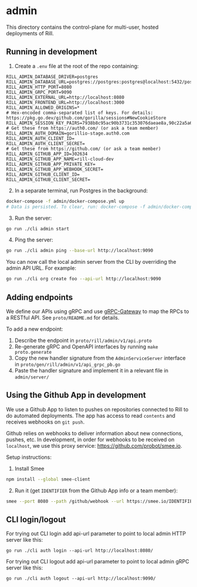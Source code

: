 # admin

This directory contains the control-plane for multi-user, hosted deployments of Rill.

## Running in development

1. Create a `.env` file at the root of the repo containing:
```
RILL_ADMIN_DATABASE_DRIVER=postgres
RILL_ADMIN_DATABASE_URL=postgres://postgres:postgres@localhost:5432/postgres
RILL_ADMIN_HTTP_PORT=8080
RILL_ADMIN_GRPC_PORT=9090
RILL_ADMIN_EXTERNAL_URL=http://localhost:8080
RILL_ADMIN_FRONTEND_URL=http://localhost:3000
RILL_ADMIN_ALLOWED_ORIGINS=*
# Hex-encoded comma-separated list of keys. For details: https://pkg.go.dev/github.com/gorilla/sessions#NewCookieStore
RILL_ADMIN_SESSION_KEY_PAIRS=7938b8c95ac90b3731c353076daeae8a,90c22a5a6c6b442afdb46855f95eb7d6
# Get these from https://auth0.com/ (or ask a team member)
RILL_ADMIN_AUTH_DOMAIN=gorillio-stage.auth0.com
RILL_ADMIN_AUTH_CLIENT_ID=
RILL_ADMIN_AUTH_CLIENT_SECRET=
# Get these from https://github.com/ (or ask a team member)
RILL_ADMIN_GITHUB_APP_ID=302634
RILL_ADMIN_GITHUB_APP_NAME=rill-cloud-dev
RILL_ADMIN_GITHUB_APP_PRIVATE_KEY=
RILL_ADMIN_GITHUB_APP_WEBHOOK_SECRET=
RILL_ADMIN_GITHUB_CLIENT_ID=
RILL_ADMIN_GITHUB_CLIENT_SECRET=
```
2. In a separate terminal, run Postgres in the background:
```bash
docker-compose -f admin/docker-compose.yml up 
# Data is persisted. To clear, run: docker-compose -f admin/docker-compose.yml down --volumes
```
3. Run the server:
```bash
go run ./cli admin start
```
4. Ping the server:
```bash
go run ./cli admin ping --base-url http://localhost:9090
```

You can now call the local admin server from the CLI by overriding the admin API URL. For example:
```bash
go run ./cli org create foo --api-url http://localhost:9090
```

## Adding endpoints

We define our APIs using gRPC and use [gRPC-Gateway](https://grpc-ecosystem.github.io/grpc-gateway/) to map the RPCs to a RESTful API. See `proto/README.md` for details.

To add a new endpoint:
1. Describe the endpoint in `proto/rill/admin/v1/api.proto`
2. Re-generate gRPC and OpenAPI interfaces by running `make proto.generate`
3. Copy the new handler signature from the `AdminServiceServer` interface in `proto/gen/rill/admin/v1/api_grpc_pb.go`
4. Paste the handler signature and implement it in a relevant file in `admin/server/`

## Using the Github App in development

We use a Github App to listen to pushes on repositories connected to Rill to do automated deployments. The app has access to read `contents` and receives webhooks on `git push`.

Github relies on webhooks to deliver information about new connections, pushes, etc. In development, in order for webhooks to be received on `localhost`, we use this proxy service: https://github.com/probot/smee.io.

Setup instructions:

1. Install Smee
```bash
npm install --global smee-client
```
2. Run it (get `IDENTIFIER` from the Github App info or a team member):
```bash
smee --port 8080 --path /github/webhook --url https://smee.io/IDENTIFIER
```

## CLI login/logout

For trying out CLI login add api-url parameter to point to local admin HTTP server like this:
```
go run ./cli auth login --api-url http://localhost:8080/
```
For trying out CLI logout add api-url parameter to point to local admin gRPC server like this:
```
go run ./cli auth logout --api-url http://localhost:9090/
```
